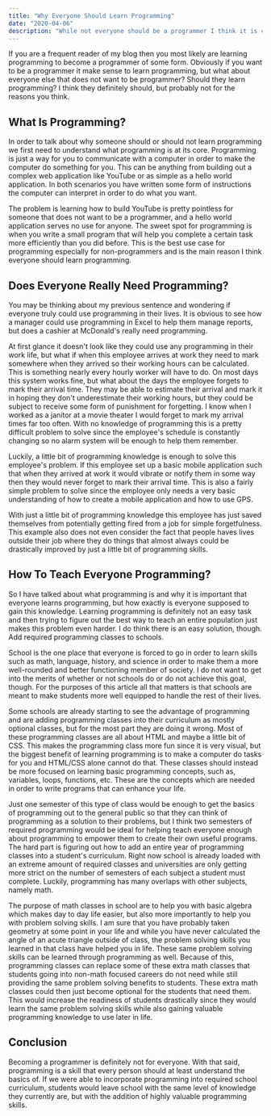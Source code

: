 ```yaml
---
title: "Why Everyone Should Learn Programming"
date: "2020-04-06"
description: "While not everyone should be a programmer I think it is crucial that everyone learns at least the basics of programming."
---
```


If you are a frequent reader of my blog then you most likely are learning programming to become a programmer of some form. Obviously if you want to be a programmer it make sense to learn programming, but what about everyone else that does not want to be programmer? Should they learn programming? I think they definitely should, but probably not for the reasons you think.

## What Is Programming?

In order to talk about why someone should or should not learn programming we first need to understand what programming is at its core. Programming is just a way for you to communicate with a computer in order to make the computer do something for you. This can be anything from building out a complex web application like YouTube or as simple as a hello world application. In both scenarios you have written some form of instructions the computer can interpret in order to do what you want.

The problem is learning how to build YouTube is pretty pointless for someone that does not want to be a programmer, and a hello world application serves no use for anyone. The sweet spot for programming is when you write a small program that will help you complete a certain task more efficiently than you did before. This is the best use case for programming especially for non-programmers and is the main reason I think everyone should learn programming.

## Does Everyone Really Need Programming?

You may be thinking about my previous sentence and wondering if everyone truly could use programming in their lives. It is obvious to see how a manager could use programming in Excel to help them manage reports, but does a cashier at McDonald's really need programming.

At first glance it doesn't look like they could use any programming in their work life, but what if when this employee arrives at work they need to mark somewhere when they arrived so their working hours can be calculated. This is something nearly every hourly worker will have to do. On most days this system works fine, but what about the days the employee forgets to mark their arrival time. They may be able to estimate their arrival and mark it in hoping they don't underestimate their working hours, but they could be subject to receive some form of punishment for forgetting. I know when I worked as a janitor at a movie theater I would forget to mark my arrival times far too often. With no knowledge of programming this is a pretty difficult problem to solve since the employee's schedule is constantly changing so no alarm system will be enough to help them remember.

Luckily, a little bit of programming knowledge is enough to solve this employee's problem. If this employee set up a basic mobile application such that when they arrived at work it would vibrate or notify them in some way then they would never forget to mark their arrival time. This is also a fairly simple problem to solve since the employee only needs a very basic understanding of how to create a mobile application and how to use GPS.

With just a little bit of programming knowledge this employee has just saved themselves from potentially getting fired from a job for simple forgetfulness. This example also does not even consider the fact that people haves lives outside their job where they do things that almost always could be drastically improved by just a little bit of programming skills.

## How To Teach Everyone Programming?

So I have talked about what programming is and why it is important that everyone learns programming, but how exactly is everyone supposed to gain this knowledge. Learning programming is definitely not an easy task and then trying to figure out the best way to teach an entire population just makes this problem even harder. I do think there is an easy solution, though. Add required programming classes to schools.

School is the one place that everyone is forced to go in order to learn skills such as math, language, history, and science in order to make them a more well-rounded and better functioning member of society. I do not want to get into the merits of whether or not schools do or do not achieve this goal, though. For the purposes of this article all that matters is that schools are meant to make students more well equipped to handle the rest of their lives.

Some schools are already starting to see the advantage of programming and are adding programming classes into their curriculum as mostly optional classes, but for the most part they are doing it wrong. Most of these programming classes are all about HTML and maybe a little bit of CSS. This makes the programming class more fun since it is very visual, but the biggest benefit of learning programming is to make a computer do tasks for you and HTML/CSS alone cannot do that. These classes should instead be more focused on learning basic programming concepts, such as, variables, loops, functions, etc. These are the concepts which are needed in order to write programs that can enhance your life.

Just one semester of this type of class would be enough to get the basics of programming out to the general public so that they can think of programming as a solution to their problems, but I think two semesters of required programming would be ideal for helping teach everyone enough about programming to empower them to create their own useful programs. The hard part is figuring out how to add an entire year of programming classes into a student's curriculum. Right now school is already loaded with an extreme amount of required classes and universities are only getting more strict on the number of semesters of each subject a student must complete. Luckily, programming has many overlaps with other subjects, namely math.

The purpose of math classes in school are to help you with basic algebra which makes day to day life easier, but also more importantly to help you with problem solving skills. I am sure that you have probably taken geometry at some point in your life and while you have never calculated the angle of an acute triangle outside of class, the problem solving skills you learned in that class have helped you in life. These same problem solving skills can be learned through programming as well. Because of this, programming classes can replace some of these extra math classes that students going into non-math focused careers do not need while still providing the same problem solving benefits to students. These extra math classes could then just become optional for the students that need them. This would increase the readiness of students drastically since they would learn the same problem solving skills while also gaining valuable programming knowledge to use later in life.

## Conclusion

Becoming a programmer is definitely not for everyone. With that said, programming is a skill that every person should at least understand the basics of. If we were able to incorporate programming into required school curriculum, students would leave school with the same level of knowledge they currently are, but with the addition of highly valuable programming skills.